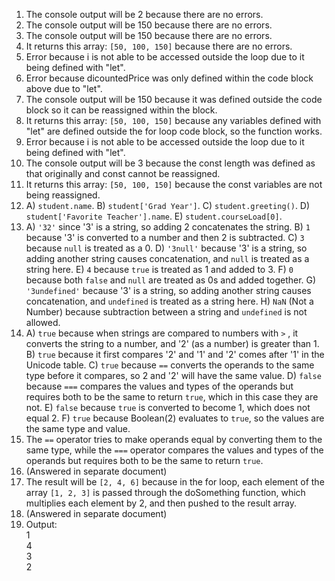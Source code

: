1. The console output will be 2 because there are no errors.  
2. The console output will be 150 because there are no errors.  
3. The console output will be 150 because there are no errors.  
4. It returns this array: `[50, 100, 150]` because there are no errors.  
5. Error because i is not able to be accessed outside the loop due to it being defined with "let".    
6. Error because dicountedPrice was only defined within the code block above due to "let".  
7. The console output will be 150 because it was defined outside the code block so it can be reassigned within the block.  
8. It returns this array: `[50, 100, 150]` because any variables defined with "let" are defined outside the for loop code block, so the function works.  
9. Error because i is not able to be accessed outside the loop due to it being defined with "let".  
10. The console output will be 3 because the const length was defined as that originally and const cannot be reassigned.  
11.  It returns this array: `[50, 100, 150]` because the const variables are not being reassigned.
12.  A) `student.name`. B) `student['Grad Year']`. C) `student.greeting()`. D) `student['Favorite Teacher'].name`. E) `student.courseLoad[0]`.  
13. A) `'32'` since '3' is a string, so adding 2 concatenates the string. B) `1` because '3' is converted to a number and then 2 is subtracted. C) `3` because `null` is treated as a 0. D) `'3null'` because '3' is a string, so adding another string causes concatenation, and `null` is treated as a string here. E) `4` because `true` is treated as 1 and added to 3. F) `0` because both `false` and `null` are treated as 0s and added together. G) `'3undefined'` because '3' is a string, so adding another string causes concatenation, and `undefined` is treated as a string here. H) `NaN` (Not a Number) because subtraction between a string and `undefined` is not allowed.  
14. A) `true` because when strings are compared to numbers with `>` , it converts the string to a number, and '2' (as a number) is greater than 1. B) `true` because it first compares '2' and '1' and '2' comes after '1' in the Unicode table. C) `true` because `==` converts the operands to the same type before it compares, so 2 and '2' will have the same value. D) `false` because `===` compares the values and types of the operands but requires both to be the same to return `true`, which in this case they are not. E) `false` because `true` is converted to become 1, which does not equal 2. F) `true` because Boolean(2) evaluates to `true`, so the values are the same type and value.  
15. The `==` operator tries to make operands equal by converting them to the same type, while the `===` operator compares the values and types of the operands but requires both to be the same to return `true`.  
16. (Answered in separate document)  
17. The result will be `[2, 4, 6]` because in the for loop, each element of the array `[1, 2, 3]` is passed through the doSomething function, which multiplies each element by 2, and then pushed to the result array.  
18. (Answered in separate document)  
19. Output:  
1  
4  
3  
2  

 
